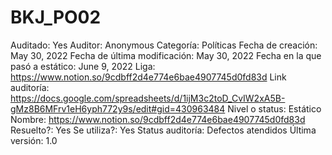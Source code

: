 # BKJ_PO02

Auditado: Yes
Auditor: Anonymous
Categoría: Políticas
Fecha de creación: May 30, 2022
Fecha de última modificación: May 30, 2022
Fecha en la que pasó a estático: June 9, 2022
Liga: https://www.notion.so/9cdbff2d4e774e6bae4907745d0fd83d 
Link auditoría: https://docs.google.com/spreadsheets/d/1ijM3c2toD_CvIW2xA5B-gMz8B6MFrv1eH6yph772y9s/edit#gid=430963484
Nivel o status: Estático
Nombre: https://www.notion.so/9cdbff2d4e774e6bae4907745d0fd83d 
Resuelto?: Yes
Se utiliza?: Yes
Status auditoría: Defectos atendidos
Última versión: 1.0